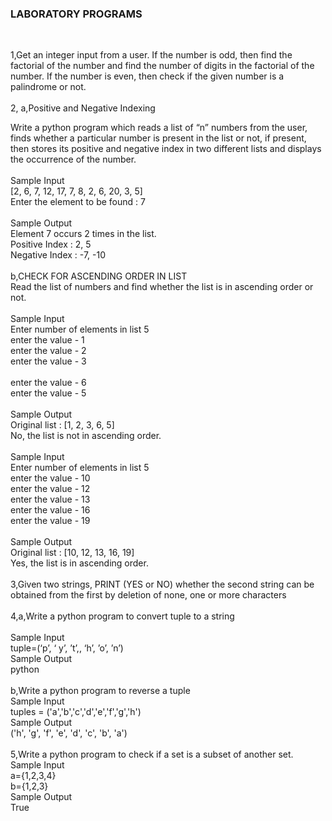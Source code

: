 <h3>LABORATORY PROGRAMS</h3><br>
<p>1,Get an integer input from a user. If the number is odd, then find the factorial of the number and find the number of digits in the factorial of the number.
If the number is even, then check if the given number is a palindrome or not.<br><br>
2, a,Positive and Negative Indexing<br>

Write a python program which reads a list of “n” numbers from the user, finds whether a particular number is present in the list or not, if present, then stores its positive and negative index in two different lists and displays the occurrence of the number.<br><br>
Sample Input<br>
[2, 6, 7, 12, 17, 7, 8, 2, 6, 20, 3, 5]<br>
Enter the element to be found : 7<br><br>
Sample Output<br>
Element 7 occurs 2 times in the list.<br>
Positive Index : 2, 5<br>
Negative Index : -7, -10<br><br>
b,CHECK FOR ASCENDING ORDER IN LIST<br>
Read the list of numbers and find whether the list is in ascending order or not.<br><br>
Sample Input<br>
Enter number of elements in list 5<br>
enter the value - 1<br>
enter the value - 2<br>
enter the value - 3<br><br>
enter the value - 6<br>
enter the value - 5<br><br>
Sample Output<br>
Original list : [1, 2, 3, 6, 5]<br>
No, the list is not in ascending order.<br><br>
Sample Input<br>
Enter number of elements in list 5<br>
enter the value - 10<br>
enter the value - 12<br>
enter the value - 13<br>
enter the value - 16<br>
enter the value - 19<br><br>
Sample Output<br>
Original list : [10, 12, 13, 16, 19]<br>
Yes, the list is in ascending order.<br><br>
3,Given two strings, PRINT (YES or NO) whether the second string can be obtained from the first by deletion of none, one or more characters<br><br>
4,a,Write a python program to convert tuple to a string<br><br>
Sample Input <br>
tuple=(‘p’, ‘ y’, ’t’,, ‘h’, ’o’, ’n’)<br>
Sample Output<br>
python<br><br>
b,Write a python program to reverse a tuple<br>
Sample Input <br>
tuples = ('a','b','c','d','e','f','g','h')<br>
Sample Output <br>
('h', 'g', 'f', 'e', 'd', 'c', 'b', 'a')<br><br>
5,Write a python program to check if a set is a subset of another set.<br>
Sample Input <br>
a={1,2,3,4}<br>
b={1,2,3}<br>
Sample Output <br>
True<br><br>



</p>



